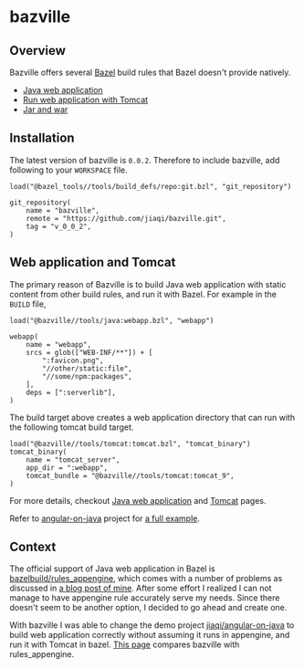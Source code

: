 # bazville

## Overview

Bazville offers several [Bazel](https://bazel.build) build rules that Bazel doesn't provide natively.

- [Java web application](docs/webapp.md)
- [Run web application with Tomcat](docs/tomcat.md)
- [Jar and war](docs/jar.md)

## Installation

The latest version of bazville is `0.0.2`. Therefore to include bazville, add
following to your `WORKSPACE` file.

```
load("@bazel_tools//tools/build_defs/repo:git.bzl", "git_repository")

git_repository(
    name = "bazville",
    remote = "https://github.com/jiaqi/bazville.git",
    tag = "v_0_0_2",
)
```

## Web application and Tomcat

The primary reason of Bazville is to build Java web application with static
content from other build rules, and run it with Bazel. For example in the
`BUILD` file,

```
load("@bazville//tools/java:webapp.bzl", "webapp")

webapp(
    name = "webapp",
    srcs = glob(["WEB-INF/**"]) + [
        ":favicon.png",
        "//other/static:file",
        "//some/npm:packages",
    ],
    deps = [":serverlib"],
)
```

The build target above creates a web application directory that can run with
the following tomcat build target.

```
load("@bazville//tools/tomcat:tomcat.bzl", "tomcat_binary")
tomcat_binary(
    name = "tomcat_server",
    app_dir = ":webapp",
    tomcat_bundle = "@bazville//tools/tomcat:tomcat_9",
)
```

For more details, checkout [Java web application](docs/webapp.md) and
[Tomcat](docs/tomcat.md) pages.

Refer to [angular-on-java](https://github.com/jiaqi/angular-on-java) project
for
[a full example](https://github.com/jiaqi/angular-on-java/blob/master/java/org/cyclopsgroup/aoj/server/BUILD).

## Context

The official support of Java web application in Bazel is
[bazelbuild/rules_appengine](https://github.com/bazelbuild/rules_appengine),
which comes with a number of problems as discussed in
[a blog post of mine](https://blog.cyclopsgroup.org/2020/03/spring-angular-and-other-reasons-i-like.html).
After some effort I realized I can not manage to have appengine rule
accurately serve my needs. Since there doesn't seem to be another option, I
decided to go ahead and create one.

With bazville I was able to change the demo project
[jiaqi/angular-on-java](https://github.com/jiaqi/angular-on-java) to build web
application correctly without assuming it runs in appengine, and run it with
Tomcat in bazel. [This page](docs/vs_appengine.md) compares bazville with
rules_appengine.